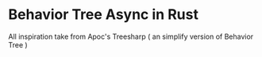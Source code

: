 # Behavior Tree Async in Rust
All inspiration take from Apoc's Treesharp ( an simplify version of Behavior Tree )
